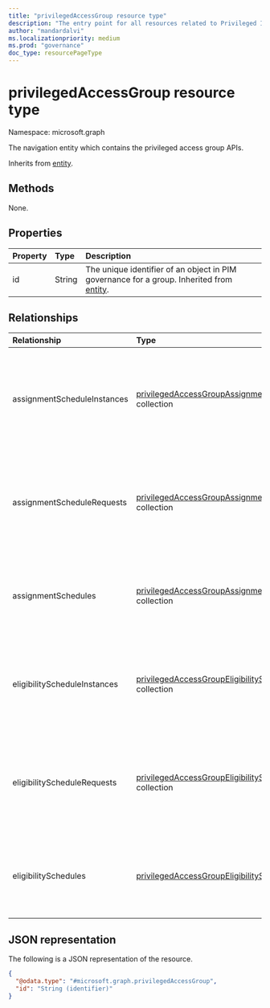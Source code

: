 ```yaml
---
title: "privilegedAccessGroup resource type"
description: "The entry point for all resources related to Privileged Identity Management (PIM) for groups."
author: "mandardalvi"
ms.localizationpriority: medium
ms.prod: "governance"
doc_type: resourcePageType
---
```


# privilegedAccessGroup resource type

Namespace: microsoft.graph

The navigation entity which contains the privileged access group APIs.

Inherits from [entity](../resources/entity.md).

## Methods
None.

## Properties
|Property|Type|Description|
|:---|:---|:---|
|id|String|The unique identifier of an object in PIM governance for a group. Inherited from [entity](../resources/entity.md).|

## Relationships
|Relationship|Type|Description|
|:---|:---|:---|
|assignmentScheduleInstances|[privilegedAccessGroupAssignmentScheduleInstance](../resources/privilegedaccessgroupassignmentscheduleinstance.md) collection|The instances of assignment schedules to activate a just-in-time privileged access.|
|assignmentScheduleRequests|[privilegedAccessGroupAssignmentScheduleRequest](../resources/privilegedaccessgroupassignmentschedulerequest.md) collection|The schedule requests for operations to create, update, delete, extend, and renew an assignment.|
|assignmentSchedules|[privilegedAccessGroupAssignmentSchedule](../resources/privilegedaccessgroupassignmentschedule.md) collection|The assignment schedules to activate a just-in-time privileged access.|
|eligibilityScheduleInstances|[privilegedAccessGroupEligibilityScheduleInstance](../resources/privilegedaccessgroupeligibilityscheduleinstance.md) collection|The instances of eligibility schedules to activate a just-in-time privileged access.|
|eligibilityScheduleRequests|[privilegedAccessGroupEligibilityScheduleRequest](../resources/privilegedaccessgroupeligibilityschedulerequest.md) collection|The schedule requests for operations to create, update, delete, extend, and renew an eligibility.|
|eligibilitySchedules|[privilegedAccessGroupEligibilitySchedule](../resources/privilegedaccessgroupeligibilityschedule.md) collection|The eligibility schedules to activate a just-in-time privileged access.|

## JSON representation
The following is a JSON representation of the resource.
<!-- {
  "blockType": "resource",
  "keyProperty": "id",
  "@odata.type": "microsoft.graph.privilegedAccessGroup",
  "baseType": "microsoft.graph.entity",
  "openType": false
}
-->
``` json
{
  "@odata.type": "#microsoft.graph.privilegedAccessGroup",
  "id": "String (identifier)"
}
```

